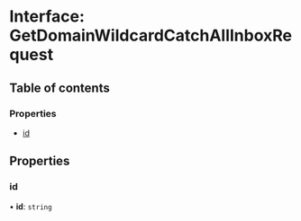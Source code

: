 # Interface: GetDomainWildcardCatchAllInboxRequest

## Table of contents

### Properties

- [id](GetDomainWildcardCatchAllInboxRequest.md#id)

## Properties

### <a id="id" name="id"></a> id

• **id**: `string`

